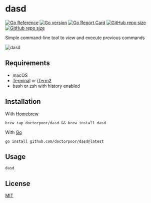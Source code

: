 # dasd

[![Go Reference](https://pkg.go.dev/badge/github.com/doctorpoor/dasd.svg)](https://pkg.go.dev/github.com/doctorpoor/dasd)
[![Go version](https://img.shields.io/github/go-mod/go-version/doctorpoor/dasd)](https://github.com/DoctorPoor/dasd/blob/master/go.mod#L3)
[![Go Report Card](https://goreportcard.com/badge/github.com/doctorpoor/dasd)](https://goreportcard.com/report/github.com/doctorpoor/dasd)
[![GitHub repo size](https://img.shields.io/github/repo-size/doctorpoor/dasd)](https://github.com/DoctorPoor/dasd/releases)
[![GitHub repo size](https://img.shields.io/github/license/doctorpoor/dasd)](https://github.com/doctorpoor/dasd/blob/master/LICENSE)

Simple command-line tool to view and execute previous commands

![dasd](https://user-images.githubusercontent.com/8948878/162373868-04ab3803-782a-4c73-b18c-5e059e22d937.gif)

## Requirements

- macOS
- [Terminal](https://support.apple.com/guide/terminal/open-or-quit-terminal-apd5265185d-f365-44cb-8b09-71a064a42125/mac) or [iTerm2](https://iterm2.com/)
- bash or zsh with history enabled

## Installation

With [Homebrew](https://docs.brew.sh/Installation)

```
brew tap doctorpoor/dasd && brew install dasd
```

With [Go](https://go.dev/doc/install)

```
go install github.com/doctorpoor/dasd@latest
```

## Usage

```
dasd
```

## License

[MIT](https://github.com/DoctorPoor/dasd/blob/master/LICENSE)
